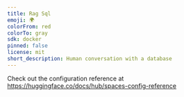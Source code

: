 ```yaml
---
title: Rag Sql
emoji: 🌍
colorFrom: red
colorTo: gray
sdk: docker
pinned: false
license: mit
short_description: Human conversation with a database
---
```


Check out the configuration reference at https://huggingface.co/docs/hub/spaces-config-reference
